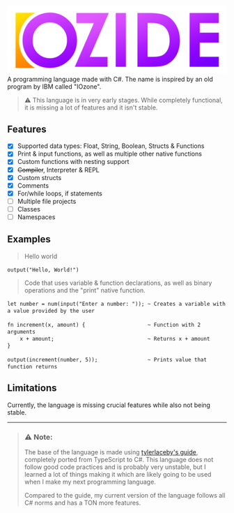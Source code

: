 ![alt text][logo] 
A programming language made with C#. The name is inspired by an old program by IBM called "IOzone".

> ⚠️ This language is in very early stages. While completely functional, it is missing a lot of features and it isn't stable.
## Features
- [x] Supported data types: Float, String, Boolean, Structs & Functions
- [x] Print & input functions, as well as multiple other native functions
- [x] Custom functions with nesting support
- [x] ~~Compiler~~, Interpreter & REPL
- [x] Custom structs
- [x] Comments
- [x] For/while loops, if statements
- [ ] Multiple file projects
- [ ] Classes
- [ ] Namespaces

## Examples
> Hello world
```
output("Hello, World!")
```
> Code that uses variable & function declarations, as well as binary operations and the "print" native function.
```
let number = num(input("Enter a number: ")); ~ Creates a variable with a value provided by the user

fn increment(x, amount) {                    ~ Function with 2 arguments
    x + amount;                              ~ Returns x + amount
}

output(increment(number, 5));                ~ Prints value that function returns
```

## Limitations
Currently, the language is missing crucial features while also not being stable.

___
> ### ⚠️ Note:
> The base of the language is made using [tylerlaceby's guide](https://www.youtube.com/playlist?list=PL_2VhOvlMk4UHGqYCLWc6GO8FaPl8fQTh), completely ported from TypeScript to C#. This language does not follow good code practices and is probably very unstable, but I learned a lot of things making it which are likely going to be used when I make my next programming language.
> 
> Compared to the guide, my current version of the language follows all C# norms and has a TON more features.

[logo]: Icons/iozide_full.png "IOzide"
